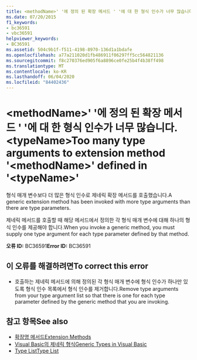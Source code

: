 ```yaml
---
title: <methodName>' '에 정의 된 확장 메서드 ' '에 대 한 형식 인수가 너무 많습니다. <typeName>
ms.date: 07/20/2015
f1_keywords:
- bc36591
- vbc36591
helpviewer_keywords:
- BC36591
ms.assetid: 504c9b1f-f511-4198-8970-136d1a1bdafe
ms.openlocfilehash: a77a211020d1fb486911f06297ff5cc564821136
ms.sourcegitcommit: f8c270376ed905f6a8896ce0fe25b4f4b38ff498
ms.translationtype: MT
ms.contentlocale: ko-KR
ms.lasthandoff: 06/04/2020
ms.locfileid: "84402436"
---
```

# <a name="too-many-type-arguments-to-extension-method-methodname-defined-in-typename"></a><span data-ttu-id="a57d1-102">\<methodName>' '에 정의 된 확장 메서드 ' '에 대 한 형식 인수가 너무 많습니다. \<typeName></span><span class="sxs-lookup"><span data-stu-id="a57d1-102">Too many type arguments to extension method '\<methodName>' defined in '\<typeName>'</span></span>
<span data-ttu-id="a57d1-103">형식 매개 변수보다 더 많은 형식 인수로 제네릭 확장 메서드를 호출했습니다.</span><span class="sxs-lookup"><span data-stu-id="a57d1-103">A generic extension method has been invoked with more type arguments than there are type parameters.</span></span>  
  
 <span data-ttu-id="a57d1-104">제네릭 메서드를 호출할 때 해당 메서드에서 정의한 각 형식 매개 변수에 대해 하나의 형식 인수를 제공해야 합니다.</span><span class="sxs-lookup"><span data-stu-id="a57d1-104">When you invoke a generic method, you must supply one type argument for each type parameter defined by that method.</span></span>  
  
 <span data-ttu-id="a57d1-105">**오류 ID:** BC36591</span><span class="sxs-lookup"><span data-stu-id="a57d1-105">**Error ID:** BC36591</span></span>  
  
## <a name="to-correct-this-error"></a><span data-ttu-id="a57d1-106">이 오류를 해결하려면</span><span class="sxs-lookup"><span data-stu-id="a57d1-106">To correct this error</span></span>  
  
- <span data-ttu-id="a57d1-107">호출하는 제네릭 메서드에 의해 정의된 각 형식 매개 변수에 형식 인수가 하나만 있도록 형식 인수 목록에서 형식 인수를 제거합니다.</span><span class="sxs-lookup"><span data-stu-id="a57d1-107">Remove type arguments from your type argument list so that there is one for each type parameter defined by the generic method that you are invoking.</span></span>  
  
## <a name="see-also"></a><span data-ttu-id="a57d1-108">참고 항목</span><span class="sxs-lookup"><span data-stu-id="a57d1-108">See also</span></span>

- [<span data-ttu-id="a57d1-109">확장명 메서드</span><span class="sxs-lookup"><span data-stu-id="a57d1-109">Extension Methods</span></span>](../programming-guide/language-features/procedures/extension-methods.md)
- [<span data-ttu-id="a57d1-110">Visual Basic의 제네릭 형식</span><span class="sxs-lookup"><span data-stu-id="a57d1-110">Generic Types in Visual Basic</span></span>](../programming-guide/language-features/data-types/generic-types.md)
- [<span data-ttu-id="a57d1-111">Type List</span><span class="sxs-lookup"><span data-stu-id="a57d1-111">Type List</span></span>](../language-reference/statements/type-list.md)
